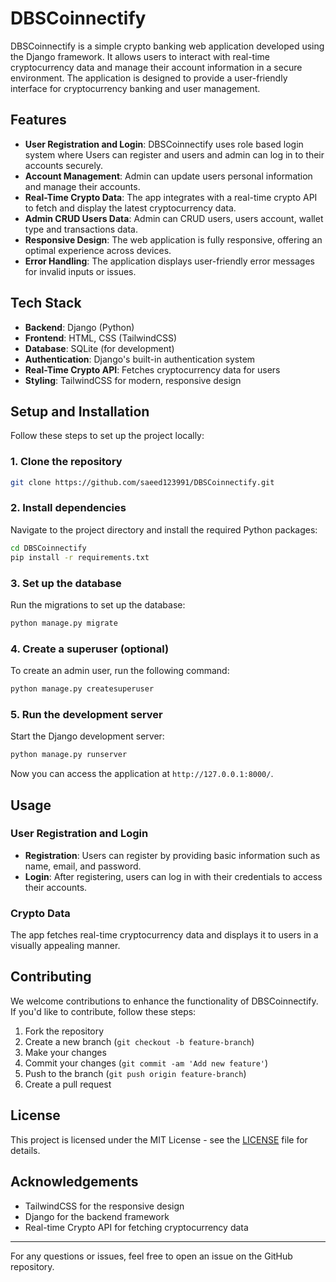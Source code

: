 # DBSCoinnectify

DBSCoinnectify is a simple crypto banking web application developed using the Django framework. It allows users to interact with real-time cryptocurrency data and manage their account information in a secure environment. The application is designed to provide a user-friendly interface for cryptocurrency banking and user management.

## Features

- **User Registration and Login**: DBSCoinnectify uses role based login system where Users can register and users and admin can log in to their accounts securely.
- **Account Management**: Admin can update users personal information and manage their accounts.
- **Real-Time Crypto Data**: The app integrates with a real-time crypto API to fetch and display the latest cryptocurrency data.
- **Admin CRUD Users Data**: Admin can CRUD users, users account, wallet type and transactions data.
- **Responsive Design**: The web application is fully responsive, offering an optimal experience across devices.
- **Error Handling**: The application displays user-friendly error messages for invalid inputs or issues.

## Tech Stack

- **Backend**: Django (Python)
- **Frontend**: HTML, CSS (TailwindCSS)
- **Database**: SQLite (for development)
- **Authentication**: Django's built-in authentication system
- **Real-Time Crypto API**: Fetches cryptocurrency data for users
- **Styling**: TailwindCSS for modern, responsive design

## Setup and Installation

Follow these steps to set up the project locally:

### 1. Clone the repository
```bash
git clone https://github.com/saeed123991/DBSCoinnectify.git
```

### 2. Install dependencies
Navigate to the project directory and install the required Python packages:
```bash
cd DBSCoinnectify
pip install -r requirements.txt
```

### 3. Set up the database
Run the migrations to set up the database:
```bash
python manage.py migrate
```

### 4. Create a superuser (optional)
To create an admin user, run the following command:
```bash
python manage.py createsuperuser
```

### 5. Run the development server
Start the Django development server:
```bash
python manage.py runserver
```
Now you can access the application at `http://127.0.0.1:8000/`.

## Usage

### User Registration and Login
- **Registration**: Users can register by providing basic information such as name, email, and password.
- **Login**: After registering, users can log in with their credentials to access their accounts.

### Crypto Data
The app fetches real-time cryptocurrency data and displays it to users in a visually appealing manner.

## Contributing

We welcome contributions to enhance the functionality of DBSCoinnectify. If you'd like to contribute, follow these steps:

1. Fork the repository
2. Create a new branch (`git checkout -b feature-branch`)
3. Make your changes
4. Commit your changes (`git commit -am 'Add new feature'`)
5. Push to the branch (`git push origin feature-branch`)
6. Create a pull request

## License

This project is licensed under the MIT License - see the [LICENSE](LICENSE) file for details.

## Acknowledgements

- TailwindCSS for the responsive design
- Django for the backend framework
- Real-time Crypto API for fetching cryptocurrency data

---

For any questions or issues, feel free to open an issue on the GitHub repository.
```
